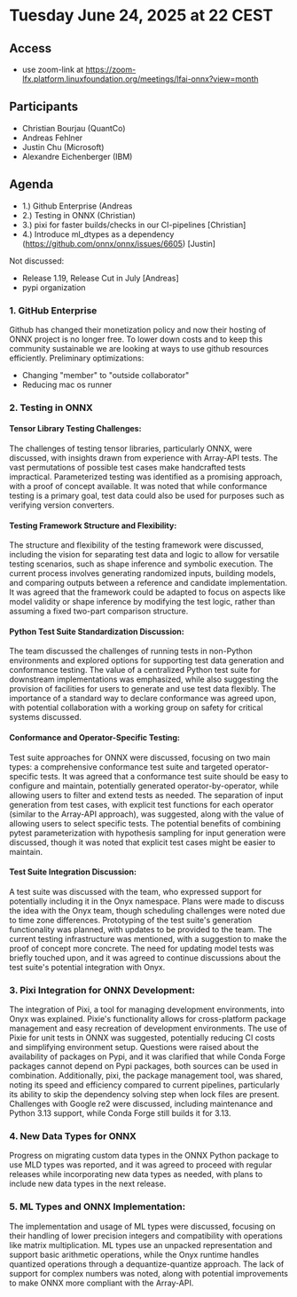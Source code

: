 # Tuesday June 24, 2025 at 22 CEST

## Access
* use zoom-link at https://zoom-lfx.platform.linuxfoundation.org/meetings/lfai-onnx?view=month

## Participants
* Christian Bourjau (QuantCo)
* Andreas Fehlner
* Justin Chu (Microsoft)
* Alexandre Eichenberger (IBM)



## Agenda
* 1.) Github Enterprise (Andreas
* 2.) Testing in ONNX (Christian)
* 3.) pixi for faster builds/checks in our CI-pipelines [Christian]
* 4.) Introduce ml_dtypes as a dependency (https://github.com/onnx/onnx/issues/6605) [Justin]

Not discussed:
* Release 1.19, Release Cut in July [Andreas]
* pypi organization

### 1. GitHub Enterprise
Github has changed their monetization policy and now their hosting of ONNX project is no longer free. To lower down costs and to keep this community sustainable we are looking at ways to use github resources efficiently.
Preliminary optimizations:
* Changing "member" to "outside collaborator"
* Reducing mac os runner

### 2. Testing in ONNX ###

#### Tensor Library Testing Challenges: ####
The challenges of testing tensor libraries, particularly ONNX, were discussed, with insights drawn from experience with Array-API tests. The vast permutations of possible test cases make handcrafted tests impractical. Parameterized testing was identified as a promising approach, with a proof of concept available. It was noted that while conformance testing is a primary goal, test data could also be used for purposes such as verifying version converters.

#### Testing Framework Structure and Flexibility: ####
The structure and flexibility of the testing framework were discussed, including the vision for separating test data and logic to allow for versatile testing scenarios, such as shape inference and symbolic execution. The current process involves generating randomized inputs, building models, and comparing outputs between a reference and candidate implementation. It was agreed that the framework could be adapted to focus on aspects like model validity or shape inference by modifying the test logic, rather than assuming a fixed two-part comparison structure.

#### Python Test Suite Standardization Discussion: ####
The team discussed the challenges of running tests in non-Python environments and explored options for supporting test data generation and conformance testing. The value of a centralized Python test suite for downstream implementations was emphasized, while also suggesting the provision of facilities for users to generate and use test data flexibly. The importance of a standard way to declare conformance was agreed upon, with potential collaboration with a working group on safety for critical systems discussed.

#### Conformance and Operator-Specific Testing: ####
Test suite approaches for ONNX were discussed, focusing on two main types: a comprehensive conformance test suite and targeted operator-specific tests. It was agreed that a conformance test suite should be easy to configure and maintain, potentially generated operator-by-operator, while allowing users to filter and extend tests as needed. The separation of input generation from test cases, with explicit test functions for each operator (similar to the Array-API approach), was suggested, along with the value of allowing users to select specific tests. The potential benefits of combining pytest parameterization with hypothesis sampling for input generation were discussed, though it was noted that explicit test cases might be easier to maintain.

#### Test Suite Integration Discussion: ####
A test suite was discussed with the team, who expressed support for potentially including it in the Onyx namespace. Plans were made to discuss the idea with the Onyx team, though scheduling challenges were noted due to time zone differences. Prototyping of the test suite's generation functionality was planned, with updates to be provided to the team. The current testing infrastructure was mentioned, with a suggestion to make the proof of concept more concrete. The need for updating model tests was briefly touched upon, and it was agreed to continue discussions about the test suite's potential integration with Onyx.

### 3. Pixi Integration for ONNX Development: ####
The integration of Pixi, a tool for managing development environments, into Onyx was explained. Pixie's functionality allows for cross-platform package management and easy recreation of development environments. The use of Pixie for unit tests in ONNX was suggested, potentially reducing CI costs and simplifying environment setup. Questions were raised about the availability of packages on Pypi, and it was clarified that while Conda Forge packages cannot depend on Pypi packages, both sources can be used in combination. Additionally, pixi, the package management tool, was shared, noting its speed and efficiency compared to current pipelines, particularly its ability to skip the dependency solving step when lock files are present. Challenges with Google re2 were discussed, including maintenance and Python 3.13 support, while Conda Forge still builds it for 3.13. 

### 4. New Data Types for ONNX ###
Progress on migrating custom data types in the ONNX Python package to use MLD types was reported, and it was agreed to proceed with regular releases while incorporating new data types as needed, with plans to include new data types in the next release.

### 5. ML Types and ONNX Implementation: ###
The implementation and usage of ML types were discussed, focusing on their handling of lower precision integers and compatibility with operations like matrix multiplication. ML types use an unpacked representation and support basic arithmetic operations, while the Onyx runtime handles quantized operations through a dequantize-quantize approach. The lack of support for complex numbers was noted, along with potential improvements to make ONNX more compliant with the Array-API.
